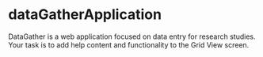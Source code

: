 # dataGatherApplication

DataGather is a web application focused on data entry for research studies.
Your task is to add help content and functionality to the Grid View screen.
